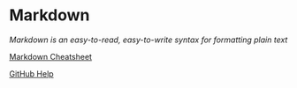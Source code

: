 # Markdown
*Markdown is an easy-to-read, easy-to-write syntax for formatting plain text*

[Markdown Cheatsheet](https://github.com/adam-p/markdown-here/wiki/Markdown-Cheatsheet#lists)

[GitHub Help](https://help.github.com/categories/writing-on-github/)
